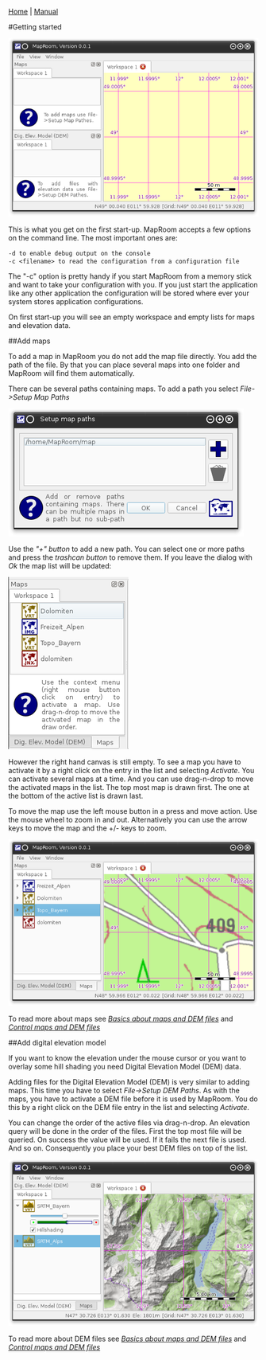 [Home](Home) | [Manual](DocMain)

#Getting started

![Alt text](images/DocGettingStarted/maproom1.png)

This is what you get on the first start-up. MapRoom accepts a few options on the command line.
The most important ones are:

    -d to enable debug output on the console
    -c <filename> to read the configuration from a configuration file

The "-c" option is pretty handy if you start MapRoom from a memory stick and want to take your
configuration with you. If you just start the application like any other application the 
configuration will be stored where ever your system stores application configurations. 

On first start-up you will see an empty workspace and empty lists for maps and elevation data.

##Add maps

To add a map in MapRoom you do not add the map file directly. You add the path of the file. 
By that you can place several maps into one folder and MapRoom will find them automatically.

There can be several paths containing maps. To add a path you select _File->Setup Map Paths_

![Alt text](images/DocGettingStarted/maproom2.png)

Use the _"+" button_ to add a new path. You can select one or more paths and press the 
_trashcan button_ to remove them. If you leave the dialog with _Ok_ the map list will be 
updated:

![Alt text](images/DocGettingStarted/maproom3.png)

However the right hand canvas is still empty. To see a map you have to activate it by a 
right click on the entry in the list and selecting _Activate_. You can activate several maps
at a time. And you can use drag-n-drop to move the activated maps in the list. The top most 
map is drawn first. The one at the bottom of the active list is drawn last.

To move the map use the left mouse button in a press and move action. Use the mouse wheel 
to zoom in and out. Alternatively you can use the arrow keys to move the map and the +/- keys
to zoom. 

![Alt text](images/DocGettingStarted/maproom4.png)

To read more about maps see [_Basics about maps and DEM files_](DocBasicsMapDem) and
[_Control maps and DEM files_](DocControlMapDem)

##Add digital elevation model

If you want to know the elevation under the mouse cursor or you want to overlay some hill shading
you need Digital Elevation Model (DEM) data.

Adding files for the Digital Elevation Model (DEM) is very similar to adding maps. This time
you have to select  _File->Setup DEM Paths_. As with the maps, you have to activate a DEM file before 
it is used by MapRoom. You do this by a right click on the DEM file entry in the list and 
selecting _Activate_. 

You can change the order of the active files via drag-n-drop. An elevation query will be done 
in the order of the files. First the top most file will be queried. On success the value will be 
used. If it fails the next file is used. And so on. Consequently you place your best DEM files 
on top of the list.

![Alt text](images/DocGettingStarted/maproom6.png)

To read more about DEM files see [_Basics about maps and DEM files_](DocBasicsMapDem) and
[_Control maps and DEM files_](DocControlMapDem)